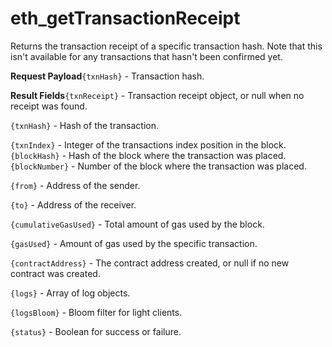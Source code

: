 # eth\_getTransactionReceipt

Returns the transaction receipt of a specific transaction hash. Note that this isn't available for any transactions that hasn't been confirmed yet.

**Request Payload**`{txnHash}` - Transaction hash.

**Result Fields**`{txnReceipt}` - Transaction receipt object, or null when no receipt was found.

`{txnHash}` - Hash of the transaction.&#x20;

`{txnIndex}` - Integer of the transactions index position in the block. `{blockHash}` - Hash of the block where the transaction was placed. `{blockNumber}` - Number of the block where the transaction was placed.&#x20;

`{from}` - Address of the sender.&#x20;

`{to}` - Address of the receiver.&#x20;

`{cumulativeGasUsed}` - Total amount of gas used by the block.&#x20;

`{gasUsed}` - Amount of gas used by the specific transaction.&#x20;

`{contractAddress}` - The contract address created, or null if no new contract was created.&#x20;

`{logs}` - Array of log objects.&#x20;

`{logsBloom}` - Bloom filter for light clients.&#x20;

`{status}` - Boolean for success or failure.
